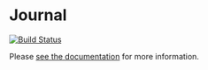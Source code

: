 # Journal

[![Build Status](https://jenkins.svc.oncue.com:8443/buildStatus/icon?job=WebServices-journal)](https://jenkins.svc.oncue.com:8443/job/WebServices-journal/)

Please [see the documentation](https://github.oncue.verizon.net/pages/IntelMedia/journal) for more information.
